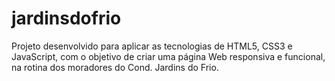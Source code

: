 # jardinsdofrio
Projeto desenvolvido para aplicar as tecnologias de HTML5, CSS3 e JavaScript, com o objetivo de criar uma página Web responsiva e funcional, na rotina dos moradores do Cond. Jardins do Frio.
